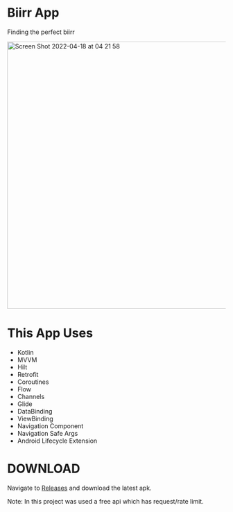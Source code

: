 # Biirr App
Finding the perfect biirr

<img width="617" alt="Screen Shot 2022-04-18 at 04 21 58" src="https://user-images.githubusercontent.com/5040186/163740248-c30e2014-d1a2-4222-8b89-2a7e83ee0595.png">


# This App Uses

* Kotlin
* MVVM
* Hilt
* Retrofit
* Coroutines
* Flow
* Channels
* Glide
* DataBinding
* ViewBinding
* Navigation Component
* Navigation Safe Args
* Android Lifecycle Extension

# DOWNLOAD

Navigate to <a href="https://github.com/semaspahi/biirrapp/releases">Releases</a> and download the latest apk.

Note: In this project was used a free api which has request/rate limit.
